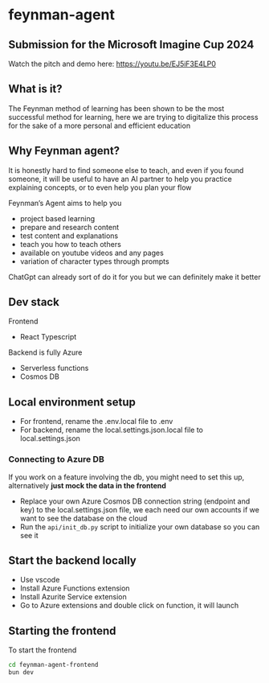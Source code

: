 # feynman-agent

## Submission for the Microsoft Imagine Cup 2024
Watch the pitch and demo here: https://youtu.be/EJ5iF3E4LP0

## What is it?

The Feynman method of learning has been shown to be the most successful method for learning, here we are trying to digitalize this process for the sake of a more personal and efficient education

## Why Feynman agent?

It is honestly hard to find someone else to teach, and even if you found someone, it will be useful to have an AI partner to help you practice explaining concepts, or to even help you plan your flow

Feynman’s Agent aims to help you

- project based learning
- prepare and research content
- test content and explanations
- teach you how to teach others
- available on youtube videos and any pages
- variation of character types through prompts

ChatGpt can already sort of do it for you but we can definitely make it better

## Dev stack

Frontend

- React Typescript

Backend is fully Azure

- Serverless functions
- Cosmos DB

## Local environment setup

- For frontend, rename the .env.local file to .env
- For backend, rename the local.settings.json.local file to local.settings.json

### Connecting to Azure DB
If you work on a feature involving the db, you might need to set this up, alternatively **just mock the data in the frontend**
- Replace your own Azure Cosmos DB connection string (endpoint and key) to the local.settings.json file, we each need our own accounts if we want to see the database on the cloud
- Run the `api/init_db.py` script to initialize your own database so you can see it
   
## Start the backend locally

- Use vscode
- Install Azure Functions extension
- Install Azurite Service extension
- Go to Azure extensions and double click on function, it will launch

## Starting the frontend

To start the frontend

```bash
cd feynman-agent-frontend
bun dev
```

